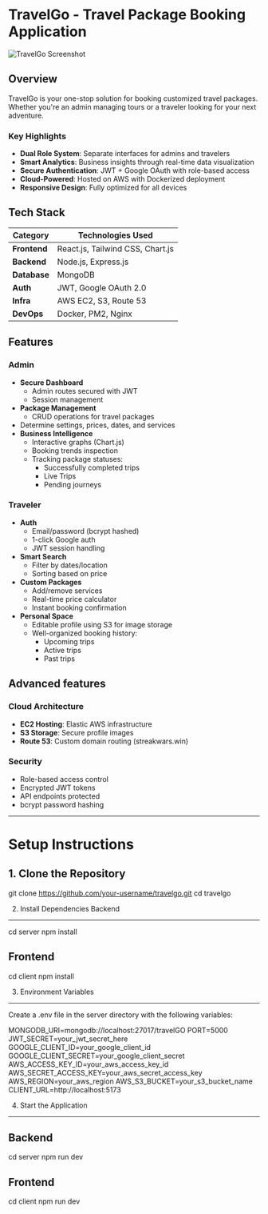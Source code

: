 # TravelGo - Travel Package Booking Application
![TravelGo Screenshot](https://i.imgur.com/djBmmwh.jpg)


## Overview 

TravelGo is your one-stop solution for booking customized travel packages. Whether you're an admin managing tours or a traveler looking for your next adventure.

### Key Highlights 
- **Dual Role System**: Separate interfaces for admins and travelers
- **Smart Analytics**: Business insights through real-time data visualization
- **Secure Authentication**: JWT + Google OAuth with role-based access
- **Cloud-Powered**: Hosted on AWS with Dockerized deployment
- **Responsive Design**: Fully optimized for all devices

## Tech Stack 

| Category       | Technologies Used                          |
|----------------|-------------------------------------------|
| **Frontend**   | React.js, Tailwind CSS, Chart.js          |
| **Backend**    | Node.js, Express.js                       |
| **Database**   | MongoDB                                   |
| **Auth**       | JWT, Google OAuth 2.0                     |
| **Infra**      | AWS EC2, S3, Route 53                     |
| **DevOps**     | Docker, PM2, Nginx                        |

## Features 

### Admin 
- **Secure Dashboard**
  - Admin routes secured with JWT
  - Session management
- **Package Management**
  - CRUD operations for travel packages
- Determine settings, prices, dates, and services
- **Business Intelligence**
  - Interactive graphs (Chart.js)
  - Booking trends inspection
  - Tracking package statuses:
    -  Successfully completed trips
    -  Live Trips
    -  Pending journeys

###  Traveler 
- **Auth**
  - Email/password (bcrypt hashed)
  - 1-click Google auth
  - JWT session handling
- **Smart Search**
  - Filter by dates/location
  - Sorting based on price
- **Custom Packages**
  - Add/remove services
  - Real-time price calculator
  - Instant booking confirmation
- **Personal Space**
  - Editable profile using S3 for image storage
  - Well-organized booking history:
    -  Upcoming trips
    -  Active trips
    -  Past trips

## Advanced features

### Cloud Architecture 
- **EC2 Hosting**: Elastic AWS infrastructure
- **S3 Storage**: Secure profile images
- **Route 53**: Custom domain routing (streakwars.win)

### Security 
- Role-based access control
- Encrypted JWT tokens
- API endpoints protected
- bcrypt password hashing

---------------------------------------------------------------------------------------

# Setup Instructions

## 1. Clone the Repository

git clone https://github.com/your-username/travelgo.git
cd travelgo

2. Install Dependencies
Backend
--------
cd server
npm install

Frontend
-----------
cd client
npm install

3. Environment Variables
----------------------

Create a .env file in the server directory with the following variables:

MONGODB_URI=mongodb://localhost:27017/travelGO
PORT=5000
JWT_SECRET=your_jwt_secret_here
GOOGLE_CLIENT_ID=your_google_client_id
GOOGLE_CLIENT_SECRET=your_google_client_secret
AWS_ACCESS_KEY_ID=your_aws_access_key_id
AWS_SECRET_ACCESS_KEY=your_aws_secret_access_key
AWS_REGION=your_aws_region
AWS_S3_BUCKET=your_s3_bucket_name
CLIENT_URL=http://localhost:5173


4. Start the Application
-------------------------
Backend
---------
cd server
npm run dev

Frontend
----------
cd client
npm run dev

